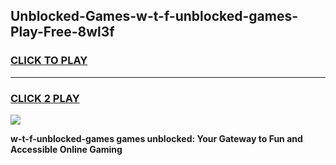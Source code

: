 
## Unblocked-Games-w-t-f-unblocked-games-Play-Free-8wl3f
<h3>
<a href="https://premium76.site?title=w-t-f-unblocked-games&ref=23A">CLICK TO PLAY</a></h3>
<hr>

<h3>
<a href="https://premium76.site?title=w-t-f-unblocked-games&ref=23A">CLICK 2 PLAY</a>
  
</h3>

<a href="https://premium76.site?title=w-t-f-unblocked-games&ref=23A"><img src="https://clearcache.store/games.png"></a>


**w-t-f-unblocked-games games unblocked: Your Gateway to Fun and Accessible Online Gaming**
